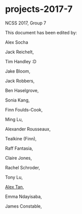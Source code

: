 # projects-2017-7
NCSS 2017, Group 7

This document has been edited by:

Alex Socha

Jack Reichelt,

Tim Handley :D

Jake Bloom,

Jack Robbers,

Ben Haselgrove,

Sonia Kang,

Finn Foulds-Cook,

Ming Lu,

Alexander Rousseaux,

Tealkine (Finn),

Raff Fantasia,

Claire Jones,

Rachel Schroder,

Tony Lu,

[Alex Tan](https://github.com/Pilex1),

Emma Ndayisaba,

James Constable,
